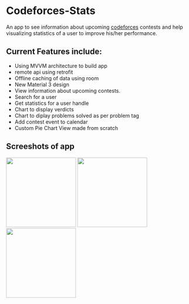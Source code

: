 # Codeforces-Stats
An app to see information about upcoming [codeforces](https://codeforces.com/) contests and help visualizing statistics of a user to improve his/her performance.

## Current Features include:
- Using MVVM architecture to build app
- remote api using retrofit
- Offline caching of data using room
- New Material 3 design
- View information about upcoming contests.
- Search for a user
- Get statistics for a user handle
- Chart to display verdicts
- Chart to diplay problems solved as per problem tag
- Add contest event to calendar
- Custom Pie Chart View made from scratch

## Screeshots of app
<p float="center">
  <img src="https://github.com/REXRITZ/Codeforces-Visualizer/blob/main/app%20ss/Screenshot_20221002-142006.png" width="190" />
  <img src="https://github.com/REXRITZ/Codeforces-Visualizer/blob/main/app%20ss/Screenshot_20221002-142020.png" width="190" /> 
  <img src="https://github.com/REXRITZ/Codeforces-Visualizer/blob/main/app%20ss/Screenshot_20221002-142030.png" width="190" /> 
</p>

